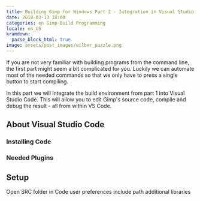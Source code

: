 ```yaml
---
title: Building Gimp for Windows Part 2 - Integration in Visual Studio Code
date: 2018-03-13 18:00
categories: en Gimp-Build Programming
locale: en_US
kramdown:
  parse_block_html: true
image: assets/post_images/wilber_puzzle.png
---
```


If you are not very familiar with building programs from the command line, the first part might seem a bit complicated for you. Luckily we can automate most of the needed commands so that we only have to press a single button to start compiling.

In this part we will integrate the build environment from part 1 into Visual Studio Code. This will 
allow you to edit Gimp's source code, compile and debug the result - all from within VS Code.

<!--more-->

## About Visual Studio Code

### Installing Code
### Needed Plugins


## Setup

Open SRC folder in Code
user preferences
include path
additional libraries

